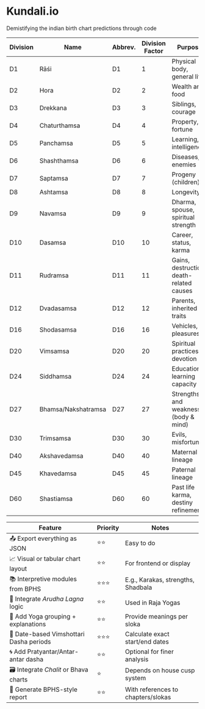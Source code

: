 # Kundali.io
Demistifying the indian birth chart predictions through code   


| Division | Name                | Abbrev. | Division Factor | Purpose                                  |
| -------- | ------------------- | ------- | --------------- | ---------------------------------------- |
| D1       | Rāśi                | D1      | 1               | Physical body, general life              |
| D2       | Hora                | D2      | 2               | Wealth and food                          |
| D3       | Drekkana            | D3      | 3               | Siblings, courage                        |
| D4       | Chaturthamsa        | D4      | 4               | Property, fortune                        |
| D5       | Panchamsa           | D5      | 5               | Learning, intelligence                   |
| D6       | Shashthamsa         | D6      | 6               | Diseases, enemies                        |
| D7       | Saptamsa            | D7      | 7               | Progeny (children)                       |
| D8       | Ashtamsa            | D8      | 8               | Longevity                                |
| D9       | Navamsa             | D9      | 9               | Dharma, spouse, spiritual strength       |
| D10      | Dasamsa             | D10     | 10              | Career, status, karma                    |
| D11      | Rudramsa            | D11     | 11              | Gains, destruction, death-related causes |
| D12      | Dvadasamsa          | D12     | 12              | Parents, inherited traits                |
| D16      | Shodasamsa          | D16     | 16              | Vehicles, pleasures                      |
| D20      | Vimsamsa            | D20     | 20              | Spiritual practices, devotion            |
| D24      | Siddhamsa           | D24     | 24              | Education, learning capacity             |
| D27      | Bhamsa/Nakshatramsa | D27     | 27              | Strengths and weaknesses (body & mind)   |
| D30      | Trimsamsa           | D30     | 30              | Evils, misfortunes                       |
| D40      | Akshavedamsa        | D40     | 40              | Maternal lineage                         |
| D45      | Khavedamsa          | D45     | 45              | Paternal lineage                         |
| D60      | Shastiamsa          | D60     | 60              | Past life karma, destiny refinement      |



| Feature                                 | Priority | Notes                              |
| --------------------------------------- | -------- | ---------------------------------- |
| 📤 Export everything as JSON            | ⭐⭐       | Easy to do                         |
| 📈 Visual or tabular chart layout       | ⭐⭐       | For frontend or display            |
| 📚 Interpretive modules from BPHS       | ⭐⭐⭐      | E.g., Karakas, strengths, Shadbala |
| 🧩 Integrate *Arudha Lagna* logic       | ⭐⭐       | Used in Raja Yogas                 |
| 🧠 Add Yoga grouping + explanations     | ⭐⭐       | Provide meanings per sloka         |
| 📆 Date-based Vimshottari Dasha periods | ⭐⭐⭐      | Calculate exact start/end dates    |
| 🌀 Add Pratyantar/Antar-antar dasha     | ⭐⭐       | Optional for finer analysis        |
| 🗃 Integrate *Chalit* or Bhava charts   | ⭐        | Depends on house cusp system       |
| 📑 Generate BPHS-style report           | ⭐⭐       | With references to chapters/slokas |
